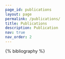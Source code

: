 ```yaml
---
page_id: publications
layout: page
permalink: /publications/
title: Publications
description: Publication
nav: true
nav_order: 2
---
```


<!-- _pages/publications.md -->
<div class="publications">

{% bibliography %}

</div>
